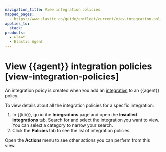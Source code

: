 ```yaml
---
navigation_title: View integration policies
mapped_pages:
  - https://www.elastic.co/guide/en/fleet/current/view-integration-policies.html
applies_to:
  stack:
products:
  - Fleet
  - Elastic Agent
---
```


# View {{agent}} integration policies [view-integration-policies]


An integration policy is created when you add an [integration](integration-docs://reference/index.md) to an {{agent}} policy.

To view details about all the integration policies for a specific integration:

1. In {{kib}}, go to the **Integrations** page and open the **Installed integrations** tab. Search for and select the integration you want to view. You can select a category to narrow your search.
2. Click the **Policies** tab to see the list of integration policies.

Open the **Actions** menu to see other actions you can perform from this view.
